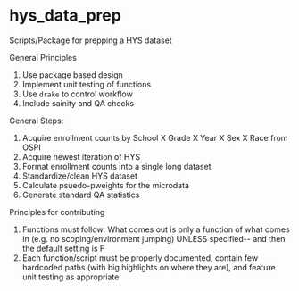 # hys_data_prep
Scripts/Package for prepping a HYS dataset

General Principles
1) Use package based design
2) Implement unit testing of functions
3) Use `drake` to control workflow
4) Include sainity and QA checks

General Steps:
1) Acquire enrollment counts by School X Grade X Year X Sex X Race from OSPI
2) Acquire newest iteration of HYS
3) Format enrollment counts into a single long dataset
4) Standardize/clean HYS dataset
5) Calculate psuedo-pweights for the microdata
6) Generate standard QA statistics

Principles for contributing
1) Functions must follow: What comes out is only a function of what comes in (e.g. no scoping/environment jumping) UNLESS specified-- and then the default setting is F
2) Each function/script must be properly documented, contain few hardcoded paths (with big highlights on where they are), and feature unit testing as appropriate
